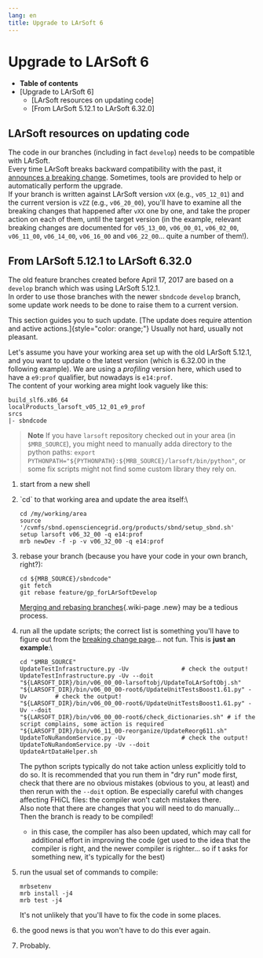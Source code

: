 ```yaml
---
lang: en
title: Upgrade to LArSoft 6
---
```




Upgrade to LArSoft 6
============================================================

-   **Table of contents**
-   [Upgrade to LArSoft 6]
    -   [LArSoft resources on updating
        code]
    -   [From LArSoft 5.12.1 to LArSoft
        6.32.0]



LArSoft resources on updating code 
----------------------------------------------------------------------------------------

The code in our branches (including in fact `develop`) needs to be
compatible with LArSoft.\
Every time LArSoft breaks backward compatibility with the past, it
[announces a breaking change](Breaking_Changes.html).
Sometimes, tools are provided to help or automatically perform the
upgrade.\
If your branch is written against LArSoft version `vXX` (e.g.,
`v05_12_01`) and the current version is `vZZ` (e.g., `v06_20_00`),
you\'ll have to examine all the breaking changes that happened after
`vXX` one by one, and take the proper action on each of them, until the
target version (in the example, relevant breaking changes are documented
for `v05_13_00`, `v06_00_01`, `v06_02_00`, `v06_11_00`, `v06_14_00`,
`v06_16_00` and `v06_22_00`\... quite a number of them!).



From LArSoft 5.12.1 to LArSoft 6.32.0 
------------------------------------------------------------------------------------------

The old feature branches created before April 17, 2017 are based on a
`develop` branch which was using LArSoft 5.12.1.\
In order to use those branches with the newer `sbndcode` `develop`
branch, some update work needs to be done to raise them to a current
version.

This section guides you to such update. [The update does require
attention and active actions.]{style="color: orange;"} Usually not hard,
usually not pleasant.

Let\'s assume you have your working area set up with the old LArSoft
5.12.1, and you want to update o the latest version (which is 6.32.00 in
the following example). We are using a *profiling* version here, which
used to have a `e9:prof` qualifier, but nowadays is `e14:prof`.\
The content of your working area might look vaguely like this:

    build_slf6.x86_64
    localProducts_larsoft_v05_12_01_e9_prof
    srcs
    |- sbndcode

> **Note** If you have `larsoft` repository checked out in your area (in
> `$MRB_SOURCE`), you might need to manually adda directory to the
> python paths:
> `export PYTHONPATH="${PYTHONPATH}:${MRB_SOURCE}/larsoft/bin/python"`,
> or some fix scripts might not find some custom library they rely on.

1.  start from a new shell

2.  \`cd\` to that working area and update the area itself:\

        cd /my/working/area
        source '/cvmfs/sbnd.opensciencegrid.org/products/sbnd/setup_sbnd.sh'
        setup larsoft v06_32_00 -q e14:prof
        mrb newDev -f -p -v v06_32_00 -q e14:prof

3.  rebase your branch (because you have your code in your own branch,
    right?):

        cd ${MRB_SOURCE}/sbndcode" 
        git fetch
        git rebase feature/gp_forLArSoftDevelop

    [Merging and rebasing branches](Rebasing.html){.wiki-page .new} may
    be a tedious process.

4.  run all the update scripts; the correct list is something you\'ll
    have to figure out from the [breaking change
    page](Breaking_Changes.html)\... not fun. This is **just
    an example**:\

        cd "$MRB_SOURCE" 
        UpdateTestInfrastructure.py -Uv               # check the output!
        UpdateTestInfrastructure.py -Uv --doit
        "${LARSOFT_DIR}/bin/v06_00_00-larsoftobj/UpdateToLArSoftObj.sh" 
        "${LARSOFT_DIR}/bin/v06_00_00-root6/UpdateUnitTestsBoost1.61.py" -Uv        # check the output!
        "${LARSOFT_DIR}/bin/v06_00_00-root6/UpdateUnitTestsBoost1.61.py" -Uv --doit
        "${LARSOFT_DIR}/bin/v06_00_00-root6/check_dictionaries.sh" # if the script complains, some action is required
        "${LARSOFT_DIR}/bin/v06_11_00-reorganize/UpdateReorg611.sh" 
        UpdateToNuRandomService.py -Uv                # check the output!
        UpdateToNuRandomService.py -Uv --doit
        UpdateArtDataHelper.sh

    The python scripts typically do not take action unless explicitly
    told to do so. It is recommended that you run them in \"dry run\"
    mode first, check that there are no obvious mistakes (obvious to
    you, at least) and then rerun with the `--doit` option. Be
    especially careful with changes affecting FHiCL files: the compiler
    won\'t catch mistakes there.\
    Also note that there are changes that you will need to do
    manually\...\
    Then the branch is ready to be compiled!

    -   in this case, the compiler has also been updated, which may call
        for additional effort in improving the code (get used to the
        idea that the compiler is right, and the newer compiler is
        righter\... so if t asks for something new, it\'s typically for
        the best)

5.  run the usual set of commands to compile:

        mrbsetenv
        mrb install -j4
        mrb test -j4

    It\'s not unlikely that you\'ll have to fix the code in some places.

6.  the good news is that you won\'t have to do this ever again.

7.  Probably.
